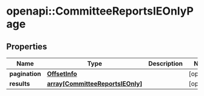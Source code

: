# openapi::CommitteeReportsIEOnlyPage


## Properties
Name | Type | Description | Notes
------------ | ------------- | ------------- | -------------
**pagination** | [**OffsetInfo**](OffsetInfo.md) |  | [optional] 
**results** | [**array[CommitteeReportsIEOnly]**](CommitteeReportsIEOnly.md) |  | [optional] 


